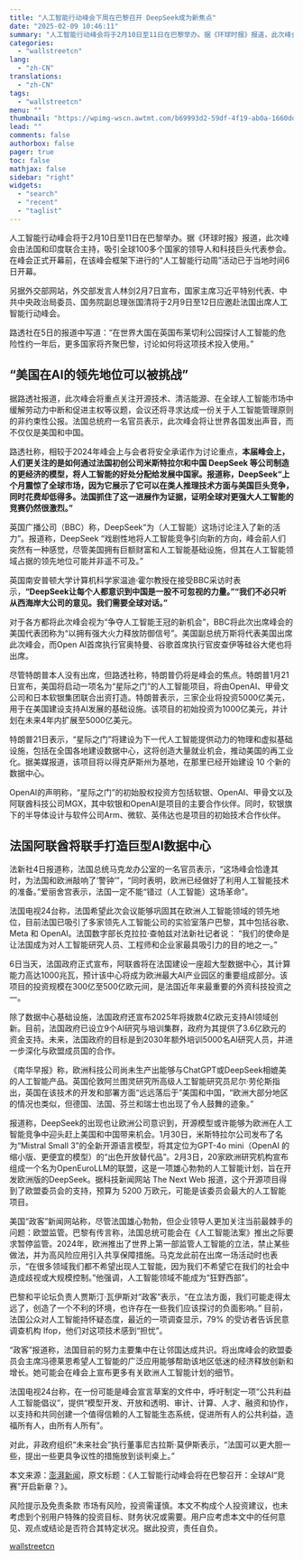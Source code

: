 ```yaml
---
title: "人工智能行动峰会下周在巴黎召开 DeepSeek成为新焦点"
date: "2025-02-09 10:46:11"
summary: "人工智能行动峰会将于2月10日至11日在巴黎举办。据《环球时报》报道，此次峰会由法国和印度联合主持，..."
categories:
  - "wallstreetcn"
lang:
  - "zh-CN"
translations:
  - "zh-CN"
tags:
  - "wallstreetcn"
menu: ""
thumbnail: "https://wpimg-wscn.awtmt.com/b69993d2-59df-4f19-ab0a-1660dd4ea554.png"
lead: ""
comments: false
authorbox: false
pager: true
toc: false
mathjax: false
sidebar: "right"
widgets:
  - "search"
  - "recent"
  - "taglist"
---
```


人工智能行动峰会将于2月10日至11日在巴黎举办。据《环球时报》报道，此次峰会由法国和印度联合主持，吸引全球100多个国家的领导人和科技巨头代表参会。在峰会正式开幕前，在该峰会框架下进行的“人工智能行动周”活动已于当地时间6日开幕。

另据外交部网站，外交部发言人林剑2月7日宣布，国家主席习近平特别代表、中共中央政治局委员、国务院副总理张国清将于2月9日至12日应邀赴法国出席人工智能行动峰会。

路透社在5日的报道中写道：“在世界大国在英国布莱切利公园探讨人工智能的危险性约一年后，更多国家将齐聚巴黎，讨论如何将这项技术投入使用。”

“美国在AI的领先地位可以被挑战”
-----------------

据路透社报道，此次峰会将重点关注开源技术、清洁能源、在全球人工智能市场中缓解劳动力中断和促进主权等议题，会议还将寻求达成一份关于人工智能管理原则的非约束性公报。法国总统府一名官员表示，此次峰会将让世界各国发出声音，而不仅仅是美国和中国。

路透社称，相较于2024年峰会上与会者将安全承诺作为讨论重点，**本届峰会上，人们更关注的是如何通过法国初创公司米斯特拉尔和中国 DeepSeek 等公司制造的更经济的模型，将人工智能的好处分配给发展中国家。报道称，DeepSeek“上个月震惊了全球市场，因为它展示了它可以在类人推理技术方面与美国巨头竞争，同时花费却低得多。法国抓住了这一进展作为证据，证明全球对更强大人工智能的竞赛仍然很激烈。”**

英国广播公司（BBC）称，DeepSeek“为（人工智能）这场讨论注入了新的活力”。报道称，DeepSeek “戏剧性地将人工智能竞争引向新的方向，峰会前人们突然有一种感觉，尽管美国拥有巨额财富和人工智能基础设施，但其在人工智能领域占据的领先地位可能并非遥不可及。”

英国南安普顿大学计算机科学家温迪·霍尔教授在接受BBC采访时表示，**“DeepSeek让每个人都意识到中国是一股不可忽视的力量。”“我们不必只听从西海岸大公司的意见。我们需要全球对话。”**

对于各方都将此次峰会视为“争夺人工智能王冠的新机会”，BBC将此次出席峰会的美国代表团称为“以拥有强大火力释放防御信号”。美国副总统万斯将代表美国出席此次峰会，而Open AI首席执行官奥特曼、谷歌首席执行官皮查伊等硅谷大佬也将出席。

尽管特朗普本人没有出席，但路透社称，特朗普仍将是峰会的焦点。特朗普1月21日宣布，美国将启动一项名为“星际之门”的人工智能项目，将由OpenAI、甲骨文公司和日本软银集团联合出资打造。特朗普表示，三家企业将投资5000亿美元，用于在美国建设支持AI发展的基础设施。该项目的初始投资为1000亿美元，并计划在未来4年内扩展至5000亿美元。

特朗普21日表示，“星际之门”将建设为下一代人工智能提供动力的物理和虚拟基础设施，包括在全国各地建设数据中心，这将创造大量就业机会，推动美国的再工业化。据美媒报道，该项目将以得克萨斯州为基地，在那里已经开始建设 10 个新的数据中心。

OpenAI的声明称，“星际之门”的初始股权投资方包括软银、OpenAI、甲骨文以及阿联酋科技公司MGX，其中软银和OpenAI是项目的主要合作伙伴。同时，软银旗下的半导体设计与软件公司Arm、微软、英伟达也是项目的初始技术合作伙伴。

法国阿联酋将联手打造巨型AI数据中心
------------------

法新社4日报道称，法国总统马克龙办公室的一名官员表示，“这场峰会恰逢其时，为法国和欧洲敲响了‘警钟’”，“同时表明，欧洲已经做好了利用人工智能技术的准备。”爱丽舍宫表示，法国一定不能“错过（人工智能）这场革命”。

法国电视24台称，法国希望此次会议能够巩固其在欧洲人工智能领域的领先地位，目前法国已吸引了多家领先人工智能公司的实验室落户巴黎，其中包括谷歌、Meta 和 OpenAI。法国数字部长克拉拉·查帕兹对法新社记者说： “我们的使命是让法国成为对人工智能研究人员、工程师和企业家最具吸引力的目的地之一。”

6日当天，法国政府正式宣布，阿联酋将在法国建设一座超大型数据中心，其计算能力高达1000兆瓦，预计该中心将成为欧洲最大AI产业园区的重要组成部分。该项目的投资规模在300亿至500亿欧元间，是法国近年来最重要的外资科技投资之一。

除了数据中心基础设施，法国政府还宣布2025年将拨款4亿欧元支持AI领域创新。目前，法国政府已设立9个AI研究与培训集群，政府为其提供了3.6亿欧元的资金支持。未来，法国政府的目标是到2030年额外培训5000名AI研究人员，并进一步深化与欧盟成员国的合作。

《南华早报》称，欧洲科技公司尚未生产出能够与ChatGPT或DeepSeek相媲美的人工智能产品。英国伦敦阿兰图灵研究所高级人工智能研究员尼尔·劳伦斯指出，英国在该技术的开发和部署方面“远远落后于”美国和中国，“欧洲大部分地区的情况也类似，但德国、法国、芬兰和瑞士也出现了令人鼓舞的迹象。”

报道称，DeepSeek的出现也让欧洲公司意识到，开源模型或许能够为欧洲在人工智能竞争中迎头赶上美国和中国带来机会。1月30日，米斯特拉尔公司发布了名为“Mistral Small 3”的全新开源语言模型，将其定位为GPT-4o mini（OpenAI 的缩小版、更便宜的模型）的“出色开放替代品”。2月3日，20家欧洲研究机构宣布组成一个名为OpenEuroLLM的联盟，这是一项雄心勃勃的人工智能计划，旨在开发欧洲版的DeepSeek。据科技新闻网站 The Next Web 报道，这个开源项目得到了欧盟委员会的支持，预算为 5200 万欧元，可能是该委员会最大的人工智能项目。

美国“政客”新闻网站称，尽管法国雄心勃勃，但企业领导人更加关注当前最棘手的问题：欧盟监管。巴黎有传言称，法国总统可能会在《人工智能法案》推出之际要求暂停监管。2024年，欧洲推出了世界上第一部监管人工智能的立法，禁止某些做法，并为高风险应用引入共享保障措施。马克龙此前在出席一场活动时也表示，“在很多领域我们都不希望出现人工智能，因为我们不希望它在我们的社会中造成歧视或大规模控制。”他强调，人工智能领域不能成为“狂野西部”。

巴黎和平论坛负责人贾斯汀·瓦伊斯对“政客”表示，“在立法方面，我们可能走得太远了，创造了一个不利的环境，也许存在一些我们应该探讨的负面影响。” 目前，法国公众对人工智能持怀疑态度，最近的一项调查显示，79% 的受访者告诉民意调查机构 Ifop，他们对这项技术感到“担忧”。

“政客”报道称，法国目前的努力主要集中在让邻国达成共识。将出席峰会的欧盟委员会主席冯德莱恩希望人工智能的广泛应用能够帮助该地区低迷的经济释放创新和增长。她可能会在峰会上宣布更多有关欧洲人工智能计划的细节。

法国电视24台称，在一份可能是峰会宣言草案的文件中，呼吁制定一项“公共利益人工智能倡议”，提供“模型开发、开放和透明、审计、计算、人才、融资和协作，以支持和共同创建一个值得信赖的人工智能生态系统，促进所有人的公共利益，造福所有人，由所有人所有”。

对此，非政府组织“未来社会”执行董事尼古拉斯·莫伊斯表示，“法国可以更大胆一些，提出一些更具争议性的措施放到谈判桌上。”

本文来源：[澎湃新闻](https://finance.sina.com.cn/jjxw/2025-02-08/doc-ineiumyx2133354.shtml)，原文标题：《人工智能行动峰会将在巴黎召开：全球AI“竞赛”开启新章？》。

风险提示及免责条款
市场有风险，投资需谨慎。本文不构成个人投资建议，也未考虑到个别用户特殊的投资目标、财务状况或需要。用户应考虑本文中的任何意见、观点或结论是否符合其特定状况。据此投资，责任自负。

[wallstreetcn](https://wallstreetcn.com/articles/3740659)
